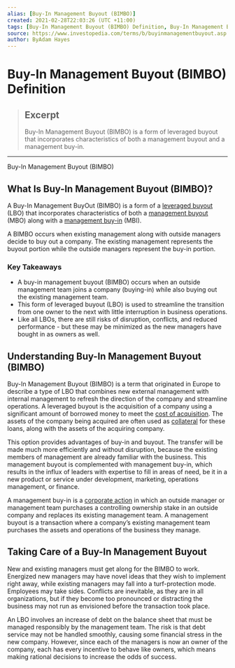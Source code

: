 ```yaml
---
alias: [Buy-In Management Buyout (BIMBO)]
created: 2021-02-28T22:03:26 (UTC +11:00)
tags: [Buy-In Management Buyout (BIMBO) Definition, Buy-In Management Buyout (BIMBO)]
source: https://www.investopedia.com/terms/b/buyinmanagementbuyout.asp
author: ByAdam Hayes
---
```


# Buy-In Management Buyout (BIMBO) Definition

> ## Excerpt
> Buy-In Management Buyout (BIMBO) is a form of leveraged buyout that incorporates characteristics of both a management buyout and a management buy-in.

---

Buy-In Management Buyout (BIMBO)
## What Is Buy-In Management Buyout (BIMBO)?

A Buy-In Management BuyOut (BIMBO) is a form of a [leveraged buyout](https://www.investopedia.com/terms/l/leveragedbuyout.asp) (LBO) that incorporates characteristics of both a [management buyout](https://www.investopedia.com/terms/m/mbo.asp) (MBO) along with a [management buy-in](https://www.investopedia.com/terms/m/mbi.asp) (MBI).

A BIMBO occurs when existing management along with outside managers decide to buy out a company. The existing management represents the buyout portion while the outside managers represent the buy-in portion.

### Key Takeaways

-   A buy-in management buyout (BIMBO) occurs when an outside management team joins a company (buying-in) while also buying out the existing management team.
-   This form of leveraged buyout (LBO) is used to streamline the transition from one owner to the next with little interruption in business operations.
-   Like all LBOs, there are still risks of disruption, conflicts, and reduced performance - but these may be minimized as the new managers have bought in as owners as well.

## Understanding Buy-In Management Buyout (BIMBO)

Buy-In Management Buyout (BIMBO) is a term that originated in Europe to describe a type of LBO that combines new external management with internal management to refresh the direction of the company and streamline operations. A leveraged buyout is the acquisition of a company using a significant amount of borrowed money to meet the [cost of acquisition](https://www.investopedia.com/terms/c/costofacquisition.asp). The assets of the company being acquired are often used as [collateral](https://www.investopedia.com/terms/c/collateral.asp) for these loans, along with the assets of the acquiring company.

This option provides advantages of buy-in and buyout. The transfer will be made much more efficiently and without disruption, because the existing members of management are already familiar with the business. This management buyout is complemented with management buy-in, which results in the influx of leaders with expertise to fill in areas of need, be it in a new product or service under development, marketing, operations management, or finance.

A management buy-in is a [corporate action](https://www.investopedia.com/terms/c/corporateaction.asp) in which an outside manager or management team purchases a controlling ownership stake in an outside company and replaces its existing management team. A management buyout is a transaction where a company’s existing management team purchases the assets and operations of the business they manage.

## Taking Care of a Buy-In Management Buyout

New and existing managers must get along for the BIMBO to work. Energized new managers may have novel ideas that they wish to implement right away, while existing managers may fall into a turf-protection mode. Employees may take sides. Conflicts are inevitable, as they are in all organizations, but if they become too pronounced or distracting the business may not run as envisioned before the transaction took place.

An LBO involves an increase of debt on the balance sheet that must be managed responsibly by the management team. The risk is that debt service may not be handled smoothly, causing some financial stress in the new company. However, since each of the managers is now an owner of the company, each has every incentive to behave like owners, which means making rational decisions to increase the odds of success.
